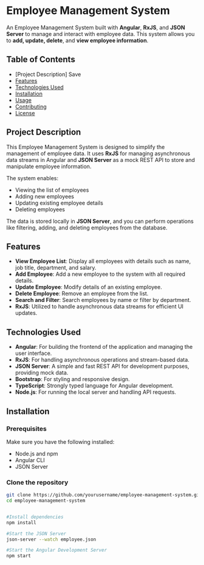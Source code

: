 # Employee Management System

An Employee Management System built with **Angular**, **RxJS**, and **JSON Server** to manage and interact with employee data. This system allows you to **add, update, delete**, and **view employee information**.

## Table of Contents

- [Project Description] Save 
- [Features](#features)
- [Technologies Used](#technologies-used)
- [Installation](#installation)
- [Usage](#usage)
- [Contributing](#contributing)
- [License](#license)

## Project Description

This Employee Management System is designed to simplify the management of employee data. It uses **RxJS** for managing asynchronous data streams in Angular and **JSON Server** as a mock REST API to store and manipulate employee information. 

The system enables:

- Viewing the list of employees
- Adding new employees
- Updating existing employee details
- Deleting employees

The data is stored locally in **JSON Server**, and you can perform operations like filtering, adding, and deleting employees from the database.

## Features

- **View Employee List**: Display all employees with details such as name, job title, department, and salary.
- **Add Employee**: Add a new employee to the system with all required details.
- **Update Employee**: Modify details of an existing employee.
- **Delete Employee**: Remove an employee from the list.
- **Search and Filter**: Search employees by name or filter by department.
- **RxJS**: Utilized to handle asynchronous data streams for efficient UI updates.

## Technologies Used

- **Angular**: For building the frontend of the application and managing the user interface.
- **RxJS**: For handling asynchronous operations and stream-based data.
- **JSON Server**: A simple and fast REST API for development purposes, providing mock data.
- **Bootstrap**: For styling and responsive design.
- **TypeScript**: Strongly typed language for Angular development.
- **Node.js**: For running the local server and handling API requests.

## Installation

### Prerequisites

Make sure you have the following installed:

- Node.js and npm
- Angular CLI
- JSON Server

### Clone the repository

```bash
git clone https://github.com/yourusername/employee-management-system.git
cd employee-management-system


#Install dependencies
npm install

#Start the JSON Server
json-server --watch employee.json

#Start the Angular Development Server
npm start
